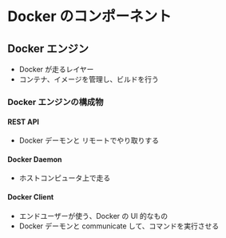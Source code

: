 # Docker のコンポーネント

## Docker エンジン
* Docker が走るレイヤー
* コンテナ、イメージを管理し、ビルドを行う

### Docker エンジンの構成物

#### REST API
* Docker デーモンと リモートでやり取りする

#### Docker Daemon
* ホストコンピュータ上で走る

#### Docker Client
* エンドユーザーが使う、Docker の UI 的なもの
* Docker デーモンと communicate して、コマンドを実行させる
